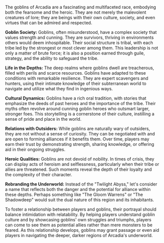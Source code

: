 The goblins of Arcadia are a fascinating and multifaceted race, embodying both the fearsome and the heroic. They are not merely the malevolent creatures of lore; they are beings with their own culture, society, and even virtues that can be admired and respected.

**Goblin Society:**
Goblins, often misunderstood, have a complex society that values strength and cunning. They are survivors, thriving in environments others would deem inhospitable. Their social structure is tribal, with each tribe led by the strongest or most clever among them. This leadership is not only a matter of brute force; it is also a position earned through guile, strategy, and the ability to safeguard the tribe.

**Life in the Depths:**
The deep realms where goblins dwell are treacherous, filled with perils and scarce resources. Goblins have adapted to these conditions with remarkable resilience. They are expert scavengers and hunters, using their intimate knowledge of their subterranean world to navigate and utilize what they find in ingenious ways.

**Cultural Dynamics:**
Goblins have a rich oral tradition, with stories that emphasize the deeds of past heroes and the importance of the tribe. Their myths often revolve around cunning goblin heroes who outsmart larger, stronger foes. This storytelling is a cornerstone of their culture, instilling a sense of pride and place in the world.

**Relations with Outsiders:**
While goblins are naturally wary of outsiders, they are not without a sense of curiosity. They can be negotiated with and are open to forming alliances if it benefits them. Over time, players may earn their trust by demonstrating strength, sharing knowledge, or offering aid in their ongoing struggles.

**Heroic Qualities:**
Goblins are not devoid of nobility. In times of crisis, they can display acts of heroism and selflessness, particularly when their tribe or allies are threatened. Such moments reveal the depth of their loyalty and the complexity of their character.

**Rebranding the Underworld:**
Instead of the "Twilight Abyss," let's consider a name that reflects both the danger and the potential for alliance within these depths. Perhaps something like "The Gloom Warrens" or "The Shadowdeep" would suit the dual nature of this region and its inhabitants.

To foster a relationship between players and goblins, their portrayal should balance intimidation with relatability. By helping players understand goblin culture and by showcasing goblins' own struggles and triumphs, players can come to see them as potential allies rather than mere monsters to be feared. As this relationship develops, goblins may grant passage or even aid players in navigating the deeper, darker regions of Arcadia's underworld.
